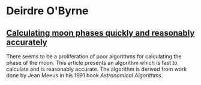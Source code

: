 # Deirdre O'Byrne

## [Calculating moon phases quickly and reasonably accurately](https://github.com/deirdreobyrne/LunarPhase/)

There seems to be a proliferation of poor algorithms for calculating the phase of the moon. This article presents an algorithm which is fast to calculate and is
reasonably accurate. The algorithm is derived from work done by Jean Meeus in his 1991 book _Astronomical Algorithms_.
